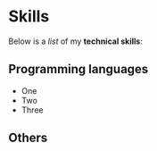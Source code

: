 # Skills

Below is a _list_ of my **technical skills**:

## Programming languages
* One
* Two
* Three

## Others
